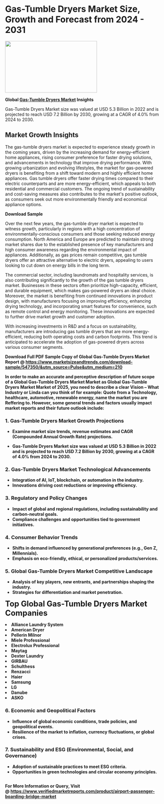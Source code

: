 <H1>Gas-Tumble Dryers Market Size, Growth and Forecast from 2024 - 2031</H1><img class="aligncenter size-medium wp-image-584254" src="https://thirdeyenews.in/wp-content/uploads/2024/09/Global-Market-Research-300x168.jpeg" alt="" width="300" height="168" /><p><strong>Global&nbsp;<a href="https://www.marketsizeandtrends.com/download-sample/547350/&amp;utm_source=Pulse&amp;utm_medium=210">Gas-Tumble Dryers Market</a> Insights</strong></p><p>Gas-Tumble Dryers Market size was valued at USD 5.3 Billion in 2022 and is projected to reach USD 7.2 Billion by 2030, growing at a CAGR of 4.0% from 2024 to 2030.</p><p><h2>Market Growth Insights</h2> <p>The gas-tumble dryers market is expected to experience steady growth in the coming years, driven by the increasing demand for energy-efficient home appliances, rising consumer preference for faster drying solutions, and advancements in technology that improve drying performance. With growing urbanization and evolving lifestyles, the market for gas-powered dryers is benefiting from a shift toward modern and highly efficient home appliances. Gas tumble dryers offer faster drying times compared to their electric counterparts and are more energy-efficient, which appeals to both residential and commercial customers. The ongoing trend of sustainability and cost-saving measures also contributes to the market's positive outlook, as consumers seek out more environmentally friendly and economical appliance options.</p> <p><strong>Download Sample</strong></p> <p>Over the next few years, the gas-tumble dryer market is expected to witness growth, particularly in regions with a high concentration of environmentally-conscious consumers and those seeking reduced energy consumption. North America and Europe are predicted to maintain strong market shares due to the established presence of key manufacturers and high consumer awareness regarding the environmental impact of appliances. Additionally, as gas prices remain competitive, gas tumble dryers offer an attractive alternative to electric dryers, appealing to users looking to cut down on energy bills in the long term.</p> <p>The commercial sector, including laundromats and hospitality services, is also contributing significantly to the growth of the gas tumble dryers market. Businesses in these sectors often prioritize high-capacity, efficient, and durable equipment, which makes gas-powered dryers an ideal choice. Moreover, the market is benefiting from continued innovations in product design, with manufacturers focusing on improving efficiency, enhancing drying technology, and incorporating smart features for convenience, such as remote control and energy monitoring. These innovations are expected to further drive market growth and customer adoption.</p> <p>With increasing investments in R&D and a focus on sustainability, manufacturers are introducing gas tumble dryers that are more energy-efficient, reducing both operating costs and carbon footprints. This trend is anticipated to accelerate the adoption of gas-powered dryers across various consumer segments.</p> <p><strong></p><p><span class=""><strong>Download Full PDF Sample Copy of Global Gas-Tumble Dryers Market Report</strong> @ <a href="https://www.marketsizeandtrends.com/download-sample/547350/&amp;utm_source=Pulse&amp;utm_medium=210" target="_blank">https://www.marketsizeandtrends.com/download-sample/547350/&amp;utm_source=Pulse&amp;utm_medium=210</a></span></p><p>In order to make an accurate and perceptive description of future scope of a Global&nbsp;Gas-Tumble Dryers Market Market as Global&nbsp;Gas-Tumble Dryers Market Market of 2025, you need to describe a clear Vision &ndash; What Industry or Linda can you think of for example: Quote from a Technology, healthcare, automotive, renewable energy, name the market you are Reffering to. However, some general trends and factors usually impact market reports and their future outlook include:</p><h3>1.&nbsp;<strong>Gas-Tumble Dryers Market Growth Projections</strong></h3><ul><li>Examine market size trends, revenue estimates and CAGR (Compounded Annual Growth Rate) projections.</li><li><p>Gas-Tumble Dryers Market size was valued at USD 5.3 Billion in 2022 and is projected to reach USD 7.2 Billion by 2030, growing at a CAGR of 4.0% from 2024 to 2030.</p></li></ul><h3>2.&nbsp;<strong>Gas-Tumble Dryers Market Technological Advancements</strong></h3><ul><li>Integration of AI, IoT, blockchain, or automation in the industry.</li><li>Innovations driving cost reductions or improving efficiency.</li></ul><h3>3.&nbsp;<strong>Regulatory and Policy Changes</strong></h3><ul><li>Impact of global and regional regulations, including sustainability and carbon-neutral goals.</li><li>Compliance challenges and opportunities tied to government initiatives.</li></ul><h3>4.&nbsp;<strong>Consumer Behavior Trends</strong></h3><ul><li>Shifts in demand influenced by generational preferences (e.g., Gen Z, Millennials).</li><li>Emphasis on eco-friendly, ethical, or personalized products/services.</li></ul><h3>5.&nbsp;<strong>Global Gas-Tumble Dryers Market Competitive Landscape</strong></h3><ul><li>Analysis of key players, new entrants, and partnerships shaping the industry.</li><li>Strategies for differentiation and market penetration.</li></ul><p data-pm-slice="1 1 []"><span style="color: inherit; font-family: inherit; font-size: 25px;">Top Global Gas-Tumble Dryers Market Companies</span></p><div class="" data-test-id=""><p><li>Alliance Laundry System</li><li> American Dryer</li><li> Pellerin Milnor</li><li> Miele Professional</li><li> Electrolux Professional</li><li> Maytag</li><li> Dexter Laundry</li><li> GIRBAU</li><li> Schulthess</li><li> Renzacci</li><li> Haier</li><li> Samsung</li><li> LG</li><li> Danube</li><li> ASKO</li></p></div><h3>6.&nbsp;<strong>Economic and Geopolitical Factors</strong></h3><ul><li>Influence of global economic conditions, trade policies, and geopolitical events.</li><li>Resilience of the market to inflation, currency fluctuations, or global crises.</li></ul><h3>7.&nbsp;<strong>Sustainability and ESG (Environmental, Social, and Governance)</strong></h3><ul><li>Adoption of sustainable practices to meet ESG criteria.</li><li>Opportunities in green technologies and circular economy principles.</li></ul><h2><strong style="font-size: 14px;">For More Information or Query, Visit @&nbsp;</strong><a style="background-color: #ffffff; font-size: 14px;" href="https://www.marketsizeandtrends.com/report/gas-tumble-dryers-market/" target="_blank">https://www.verifiedmarketreports.com/product/airport-passenger-boarding-bridge-market</a></h2>
